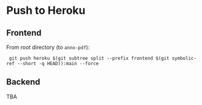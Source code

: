 # Push to Heroku

## Frontend

From root directory (to `anno-pdf`):

```
 git push heroku $(git subtree split --prefix frontend $(git symbolic-ref --short -q HEAD)):main --force
```

## Backend

TBA